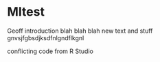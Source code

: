 # MItest
Geoff introduction
blah blah blah new text and stuff
gnvsjfgbsdjksdfnlgndflkgnl

conflicting code from R Studio
